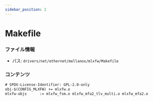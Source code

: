 ```yaml
---
sidebar_position: 2
---
```

# Makefile

### ファイル情報

- パス: `drivers/net/ethernet/mellanox/mlxfw/Makefile`

### コンテンツ

```txt
# SPDX-License-Identifier: GPL-2.0-only
obj-$(CONFIG_MLXFW)	+= mlxfw.o
mlxfw-objs		:= mlxfw_fsm.o mlxfw_mfa2_tlv_multi.o mlxfw_mfa2.o

```
